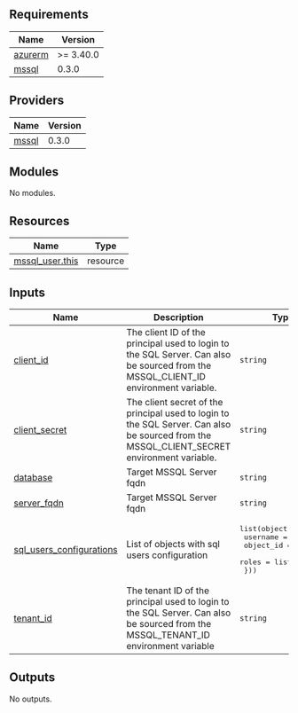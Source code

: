 <!-- BEGIN_TF_DOCS -->
## Requirements

| Name | Version |
|------|---------|
| <a name="requirement_azurerm"></a> [azurerm](#requirement\_azurerm) | >= 3.40.0 |
| <a name="requirement_mssql"></a> [mssql](#requirement\_mssql) | 0.3.0 |

## Providers

| Name | Version |
|------|---------|
| <a name="provider_mssql"></a> [mssql](#provider\_mssql) | 0.3.0 |

## Modules

No modules.

## Resources

| Name | Type |
|------|------|
| [mssql_user.this](https://registry.terraform.io/providers/betr-io/mssql/0.3.0/docs/resources/user) | resource |

## Inputs

| Name | Description | Type | Default | Required |
|------|-------------|------|---------|:--------:|
| <a name="input_client_id"></a> [client\_id](#input\_client\_id) | The client ID of the principal used to login to the SQL Server. Can also be sourced from the MSSQL\_CLIENT\_ID environment variable. | `string` | n/a | yes |
| <a name="input_client_secret"></a> [client\_secret](#input\_client\_secret) | The client secret of the principal used to login to the SQL Server. Can also be sourced from the MSSQL\_CLIENT\_SECRET environment variable. | `string` | n/a | yes |
| <a name="input_database"></a> [database](#input\_database) | Target MSSQL Server fqdn | `string` | n/a | yes |
| <a name="input_server_fqdn"></a> [server\_fqdn](#input\_server\_fqdn) | Target MSSQL Server fqdn | `string` | n/a | yes |
| <a name="input_sql_users_configurations"></a> [sql\_users\_configurations](#input\_sql\_users\_configurations) | List of objects with sql users configuration | <pre>list(object({<br>    username  = string<br>    object_id = string<br>    roles     = list(string)<br>  }))</pre> | `[]` | no |
| <a name="input_tenant_id"></a> [tenant\_id](#input\_tenant\_id) | The tenant ID of the principal used to login to the SQL Server. Can also be sourced from the MSSQL\_TENANT\_ID environment variable | `string` | n/a | yes |

## Outputs

No outputs.
<!-- END_TF_DOCS -->